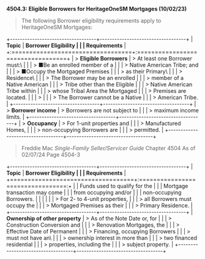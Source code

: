 **4504.3: Eligible Borrowers for HeritageOneSM Mortgages (10/02/23)**
>
> The following Borrower eligibility requirements apply to HeritageOneSM
> Mortgages:

+-----------------------------------+-----------------------------------+
| **Topic**                         | **Borrower Eligibility            |
|                                   | Requirements**                    |
+:==================================+:==================================+
| > **Eligible Borrowers**          | > At least one Borrower must:\    |
|                                   | > ■Be an enrolled member of a     |
|                                   | > Native American Tribe; and      |
|                                   | > ■Occupy the Mortgaged Premises  |
|                                   | > as their Primary\               |
|                                   | > Residence\                      |
|                                   | > The Borrower may be an enrolled |
|                                   | > member of a Native American     |
|                                   | > Tribe other than the Eligible   |
|                                   | > Native American Tribe within    |
|                                   | > whose Tribal Area the Mortgaged |
|                                   | > Premises are located.           |
|                                   | >                                 |
|                                   | > The Borrower cannot be a Native |
|                                   | > American Tribe.                 |
+-----------------------------------+-----------------------------------+
| > **Borrower income**             | > Borrowers are not subject to    |
|                                   | > maximum income limits.          |
+-----------------------------------+-----------------------------------+
| > **Occupancy**                   | > For 1-unit properties and       |
|                                   | > Manufactured Homes,             |
|                                   | > non-occupying Borrowers are     |
|                                   | > permitted.                      |
+-----------------------------------+-----------------------------------+

> Freddie Mac *Single-Family Seller/Servicer Guide* Chapter 4504 As of
> 02/07/24 Page 4504-3

+-----------------------------------+-----------------------------------+
| **Topic**                         | **Borrower Eligibility            |
|                                   | Requirements**                    |
+===================================+:=================================:+
|                                   | Funds used to qualify for the     |
|                                   | Mortgage transaction may come     |
|                                   | from occupying and/or             |
|                                   | non-occupying Borrowers.          |
|                                   |                                   |
|                                   | > For 2- to 4-unit properties,    |
|                                   | > all Borrowers must occupy the   |
|                                   | > Mortgaged Premises as their     |
|                                   | > Primary Residence.              |
+-----------------------------------+-----------------------------------+
| **Ownership of other property**   | > As of the Note Date or, for     |
|                                   | > Construction Conversion and     |
|                                   | > Renovation Mortgages, the       |
|                                   | > Effective Date of Permanent     |
|                                   | > Financing, occupying Borrowers  |
|                                   | > must not have an\               |
|                                   | > ownership interest in more than |
|                                   | > two financed residential        |
|                                   | > properties, including the       |
|                                   | > subject property.               |
+-----------------------------------+-----------------------------------+

>